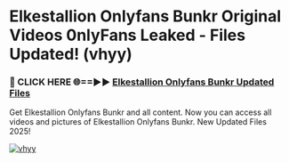# Elkestallion Onlyfans Bunkr Original Videos 0nlyFans Leaked - Files Updated! (vhyy)

<h3>🔴 CLICK HERE 🌐==►► <a href="https://tinyurl.com/4seja8ks" rel="nofollow">Elkestallion Onlyfans Bunkr Updated Files</a></h3>

Get Elkestallion Onlyfans Bunkr and all content. Now you can access all videos and pictures of Elkestallion Onlyfans Bunkr. New Updated Files 2025!

[![vhyy](https://i.imgur.com/EWjZXRe.gif)](https://tinyurl.com/4seja8ks)
